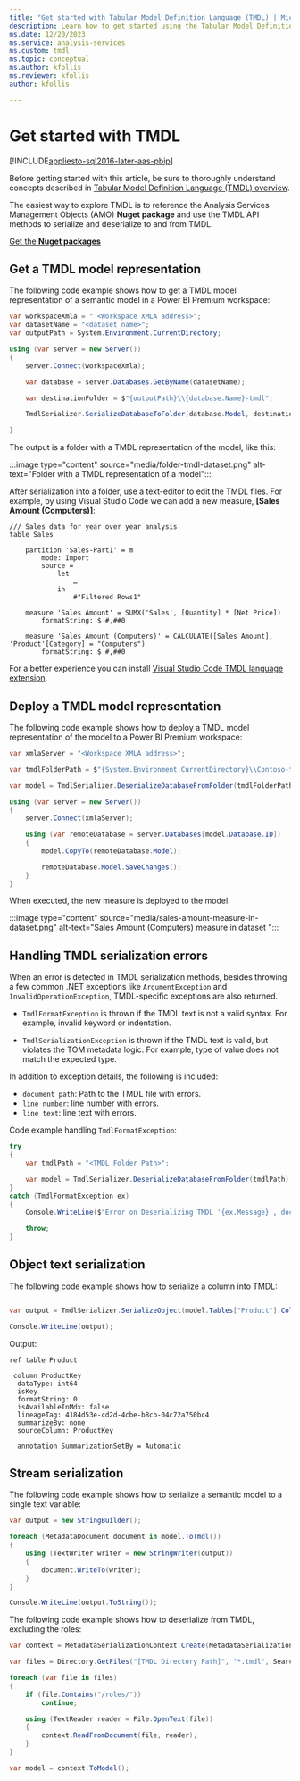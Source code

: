 ```yaml
---
title: "Get started with Tabular Model Definition Language (TMDL) | Microsoft Docs"
description: Learn how to get started using the Tabular Model Definition Language (TMDL)
ms.date: 12/20/2023
ms.service: analysis-services
ms.custom: tmdl
ms.topic: conceptual
ms.author: kfollis
ms.reviewer: kfollis
author: kfollis

---
```

# Get started with TMDL

[!INCLUDE[appliesto-sql2016-later-aas-pbip](../includes/appliesto-sql2016-later-aas-pbip.md)]

Before getting started with this article, be sure to thoroughly understand concepts described in [Tabular Model Definition Language (TMDL) overview](tmdl-overview.md).

The easiest way to explore TMDL is to reference the  Analysis Services Management Objects (AMO) **Nuget package** and use the TMDL API methods to serialize and deserialize to and from TMDL.

[Get the **Nuget packages**](../client-libraries.md#nuget-packages)

## Get a TMDL model representation

The following code example shows how to get a TMDL model representation of a semantic model in a Power BI Premium workspace:

```c#
var workspaceXmla = " <Workspace XMLA address>";
var datasetName = "<dataset name>";
var outputPath = System.Environment.CurrentDirectory;

using (var server = new Server())
{
    server.Connect(workspaceXmla);

    var database = server.Databases.GetByName(datasetName);

    var destinationFolder = $"{outputPath}\\{database.Name}-tmdl";

    TmdlSerializer.SerializeDatabaseToFolder(database.Model, destinationFolder);

}

```

The output is a folder with a TMDL representation of the model, like this:

:::image type="content" source="media/folder-tmdl-dataset.png" alt-text="Folder with a TMDL representation of a model":::

After serialization into a folder, use a text-editor to edit the TMDL files. For example, by using Visual Studio Code we can add a new measure, **[Sales Amount (Computers)]**:

```tmdl
/// Sales data for year over year analysis
table Sales        

    partition 'Sales-Part1' = m
        mode: Import        
        source =
            let
                …
            in
                #"Filtered Rows1"

    measure 'Sales Amount' = SUMX('Sales', [Quantity] * [Net Price])
        formatString: $ #,##0

    measure 'Sales Amount (Computers)' = CALCULATE([Sales Amount], 'Product'[Category] = "Computers")
        formatString: $ #,##0

```

For a better experience you can install [Visual Studio Code TMDL language extension](https://marketplace.visualstudio.com/items?itemName=analysis-services.TMDL).

## Deploy a TMDL model representation

The following code example shows how to deploy a TMDL model representation of the model to a Power BI Premium workspace:

```c#
var xmlaServer = "<Workspace XMLA address>";

var tmdlFolderPath = $"{System.Environment.CurrentDirectory}\\Contoso-tmdl";

var model = TmdlSerializer.DeserializeDatabaseFromFolder(tmdlFolderPath);            

using (var server = new Server())
{
    server.Connect(xmlaServer);

    using (var remoteDatabase = server.Databases[model.Database.ID])
    {
        model.CopyTo(remoteDatabase.Model);

        remoteDatabase.Model.SaveChanges();
    }               
}

```

When executed, the new measure is deployed to the model.

:::image type="content" source="media/sales-amount-measure-in-dataset.png" alt-text="Sales Amount (Computers) measure in dataset ":::

## Handling TMDL serialization errors

When an error is detected in TMDL serialization methods, besides throwing a few common .NET exceptions like `ArgumentException` and `InvalidOperationException`, TMDL-specific exceptions are also returned.

- `TmdlFormatException` is thrown if the TMDL text is not a valid syntax. For example, invalid keyword or indentation.

- `TmdlSerializationException` is thrown if the TMDL text is valid, but violates the TOM metadata logic. For example, type of value does not match the expected type.

In addition to exception details, the following is included:

- `document path`: Path to the TMDL file with errors.
- `line number`: line number with errors.
- `line text`: line text with errors.

Code example handling `TmdlFormatException`:

```csharp
try
{
    var tmdlPath = "<TMDL Folder Path>";

    var model = TmdlSerializer.DeserializeDatabaseFromFolder(tmdlPath);
}
catch (TmdlFormatException ex)
{
    Console.WriteLine($"Error on Deserializing TMDL '{ex.Message}', document path: '{ex.Document}'  line number: '{ex.Line}', line text: '{ex.LineText}'");

    throw;
}    

```

## Object text serialization

The following code example shows how to serialize a column into TMDL:

```csharp

var output = TmdlSerializer.SerializeObject(model.Tables["Product"].Columns["ProductKey"], qualifyObject: true);

Console.WriteLine(output);

```

Output:

```tmdl
ref table Product

 column ProductKey
  dataType: int64
  isKey
  formatString: 0
  isAvailableInMdx: false
  lineageTag: 4184d53e-cd2d-4cbe-b8cb-04c72a750bc4
  summarizeBy: none
  sourceColumn: ProductKey

  annotation SummarizationSetBy = Automatic
```

## Stream serialization

The following code example shows how to serialize a semantic model to a single text variable:

```csharp
var output = new StringBuilder();

foreach (MetadataDocument document in model.ToTmdl())
{
    using (TextWriter writer = new StringWriter(output))
    {
        document.WriteTo(writer);
    }
}

Console.WriteLine(output.ToString());

```

The following code example shows how to deserialize from TMDL, excluding the roles:

```csharp
var context = MetadataSerializationContext.Create(MetadataSerializationStyle.Tmdl);

var files = Directory.GetFiles("[TMDL Directory Path]", "*.tmdl", SearchOption.AllDirectories);

foreach (var file in files)
{
    if (file.Contains("/roles/"))
        continue;

    using (TextReader reader = File.OpenText(file))
    {                    
        context.ReadFromDocument(file, reader);
    }
}

var model = context.ToModel();

```
